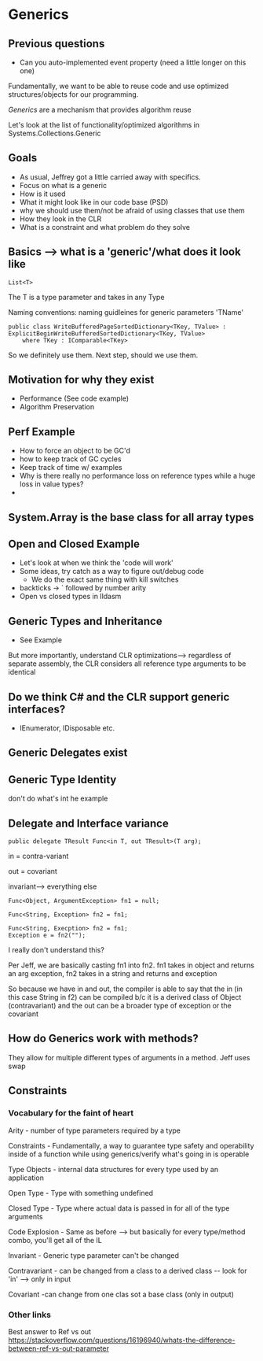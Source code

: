 # Generics

## Previous questions
* Can you auto-implemented event property (need a little longer on this one)

Fundamentally, we want to be able to reuse code and use optimized structures/objects for our programming.

*Generics* are a mechanism that provides algorithm reuse

Let's look at the list of functionality/optimized algorithms in Systems.Collections.Generic

## Goals
* As usual, Jeffrey got a little carried away with specifics.
* Focus on what is a generic
* How is it used
* What it might look like in our code base (PSD)
* why we should use them/not be afraid of using classes that use them
* How they look in the CLR
* What is a constraint and what problem do they solve


## Basics --> what is a 'generic'/what does it look like

	List<T>

The T is a type parameter and takes in any Type

Naming conventions: naming guidleines for generic parameters 'TName'

	public class WriteBufferedPageSortedDictionary<TKey, TValue> : ExplicitBeginWriteBufferedSortedDictionary<TKey, TValue>
		where TKey : IComparable<TKey>

So we definitely use them. Next step, should we use them.

## Motivation for why they exist

* Performance (See code example)
* Algorithm Preservation

## Perf Example
* How to force an object to be GC'd
* how to keep track of GC cycles
* Keep track of time w/ examples
* Why is there really no performance loss on reference types while a huge loss in value types?
* 
## System.Array is the base class for all array types

## Open and Closed Example
* Let's look at when we think the 'code will work'
* Some ideas, try catch as a way to figure out/debug code
    * We do the exact same thing with kill switches
* backticks -> ` followed by number arity 
* Open vs closed types in Ildasm

## Generic Types and Inheritance
* See Example

But more importantly, understand CLR optimizations--> regardless of separate assembly, the CLR considers all reference type arguments to be identical

## Do we think C# and the CLR support generic interfaces?
* IEnumerator, IDisposable etc.
## Generic Delegates exist

## Generic Type Identity
don't do what's int he example
## Delegate and Interface variance
	public delegate TResult Func<in T, out TResult>(T arg);

in = contra-variant

out = covariant

invariant--> everything else

	Func<Object, ArgumentException> fn1 = null;

	Func<String, Exception> fn2 = fn1;

	Func<String, Execption> fn2 = fn1;
	Exception e = fn2("");

I really don't understand this?

Per Jeff, we are basically casting fn1 into fn2. fn1 takes in object and returns an arg exception, fn2 takes in a string and returns and exception


So because we have in and out, the compiler is able to say that the in (in this case String in f2) can be compiled b/c it is a derived class of Object (contravariant) and the out can be a broader type of exception or the covariant


## How do Generics work with methods?
They allow for multiple different types of arguments in a method. Jeff uses swap

## Constraints



### Vocabulary for the faint of heart

Arity - number of type parameters required by a type

Constraints - Fundamentally, a way to guarantee type safety and operability inside of a function while using generics/verify what's going in is operable

Type Objects - internal data structures for every type used by an application

Open Type - Type with something undefined

Closed Type - Type where actual data is passed in for all of the type arguments

Code Explosion - Same as before --> but basically for every type/method combo, you'll get all of the IL

Invariant - Generic type parameter can't be changed

Contravariant - can be changed from a class to a derived class -- look for 'in' --> only in input

Covariant -can change from one clas sot a base class (only in output)

### Other links
Best answer to Ref vs out
https://stackoverflow.com/questions/16196940/whats-the-difference-between-ref-vs-out-parameter